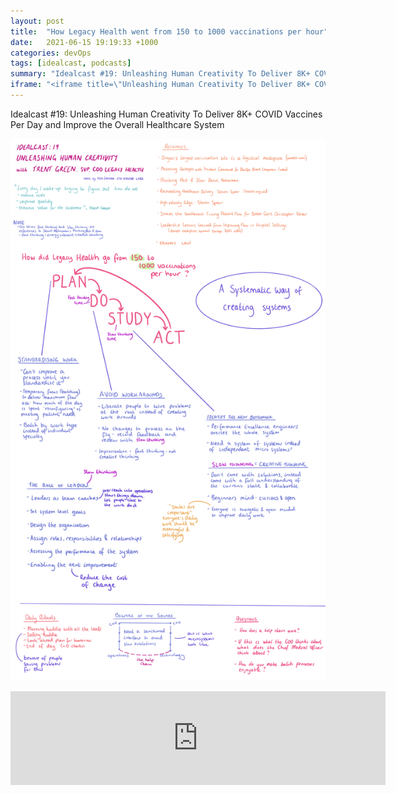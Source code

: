 ```yaml
---
layout: post
title:  "How Legacy Health went from 150 to 1000 vaccinations per hour"
date:   2021-06-15 19:19:33 +1000
categories: devOps
tags: [idealcast, podcasts]
summary: "Idealcast #19: Unleashing Human Creativity To Deliver 8K+ COVID Vaccines Per Day and Improve the Overall Healthcare System"
iframe: "<iframe title=\"Unleashing Human Creativity To Deliver 8K+ COVID Vaccines Per Day and Improve the Overall Healthcare System\" allowtransparency=\"true\" height=\"150\" width=\"600\" style=\"border: none; min-width: min(100%, 430px);\" scrolling=\"no\" data-name=\"pb-iframe-player\" src=\"https://www.podbean.com/player-v2/?i=d8vfh-105d9dd-pb&from=embed&share=1&download=1&skin=eeeeee&btn-skin=8bbb4e&size=150\"></iframe>"
---
```

Idealcast #19: Unleashing Human Creativity To Deliver 8K+ COVID Vaccines Per Day and Improve the Overall Healthcare System

![Notes for Idealcast #19][notes]

<iframe title="Unleashing Human Creativity To Deliver 8K+ COVID Vaccines Per Day and Improve the Overall Healthcare System" allowtransparency="true" height="150" width="600" style="border: none; min-width: min(100%, 430px);" scrolling="no" data-name="pb-iframe-player" src="https://www.podbean.com/player-v2/?i=d8vfh-105d9dd-pb&from=embed&share=1&download=1&skin=eeeeee&btn-skin=8bbb4e&size=150"></iframe>

[notes]: /assets/img/notes/idealcast19.png

